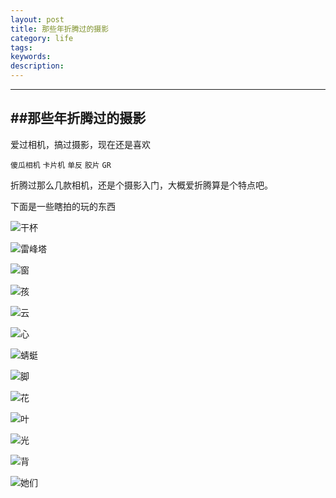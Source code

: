 ```yaml
---
layout: post
title: 那些年折腾过的摄影
category: life
tags: 
keywords: 
description: 
---
```


---
##那些年折腾过的摄影
-----

爱过相机，搞过摄影，现在还是喜欢

`傻瓜相机`
`卡片机`
`单反`
`胶片`
`GR`

折腾过那么几款相机，还是个摄影入门，大概爱折腾算是个特点吧。

下面是一些瞎拍的玩的东西

![干杯](http://7xkeeu.com1.z0.glb.clouddn.com/000001.JPG)

![雷峰塔](http://7xkeeu.com1.z0.glb.clouddn.com/large_TF8A_7bc100011b35118c.jpg)

![窗](http://7xkeeu.com1.z0.glb.clouddn.com/large_AjBt_070f0000a43b1260.jpg)

![孩](http://7xkeeu.com1.z0.glb.clouddn.com/large_CRWV_070f0000a43f1260.jpg)

![云](http://7xkeeu.com1.z0.glb.clouddn.com/large_QntR_683d00008d57118c.jpg)

![心](http://7xkeeu.com1.z0.glb.clouddn.com/large_RL4J_739600008e201191.jpg)

![蜻蜓](http://7xkeeu.com1.z0.glb.clouddn.com/original_VKuC_3bc500000f19125d.jpg)

![脚](http://7xkeeu.com1.z0.glb.clouddn.com/original_4zrU_071f0000a4961260.jpg)

![花](http://7xkeeu.com1.z0.glb.clouddn.com/p2082771894.jpg)

![叶](http://7xkeeu.com1.z0.glb.clouddn.com/6608208918958204754.jpg)

![光](http://7xkeeu.com1.z0.glb.clouddn.com/6608270491609343164.jpg)

![背](http://7xkeeu.com1.z0.glb.clouddn.com/1883912019224560758.jpg)

![她们](http://7xkeeu.com1.z0.glb.clouddn.com/000015.JPG)

